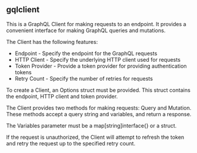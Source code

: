 ## gqlclient

This is a GraphQL Client for making requests to an endpoint. It provides a convenient interface for making GraphQL queries and mutations.

The Client has the following features:
- Endpoint - Specify the endpoint for the GraphQL requests
- HTTP Client - Specify the underlying HTTP client used for requests
- Token Provider - Provide a token provider for providing authentication tokens
- Retry Count - Specify the number of retries for requests

To create a Client, an Options struct must be provided. This struct contains the endpoint, HTTP client and token provider.

The Client provides two methods for making requests: Query and Mutation. These methods accept a query string and variables, and return a response.

The Variables parameter must be a map[string]interface{} or a struct.

If the request is unauthorized, the Client will attempt to refresh the token and retry the request up to the specified retry count.